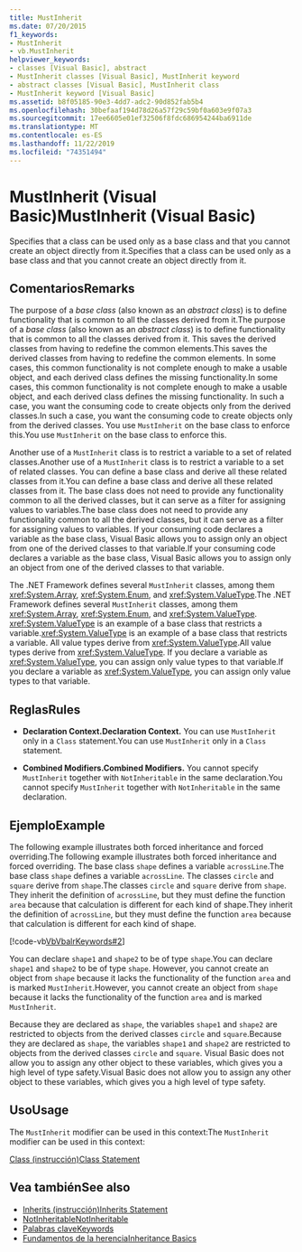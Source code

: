 ```yaml
---
title: MustInherit
ms.date: 07/20/2015
f1_keywords:
- MustInherit
- vb.MustInherit
helpviewer_keywords:
- classes [Visual Basic], abstract
- MustInherit classes [Visual Basic], MustInherit keyword
- abstract classes [Visual Basic], MustInherit class
- MustInherit keyword [Visual Basic]
ms.assetid: b8f05185-90e3-4dd7-adc2-90d852fab5b4
ms.openlocfilehash: 30befaaf194d78d26a57f29c59bf0a603e9f07a3
ms.sourcegitcommit: 17ee6605e01ef32506f8fdc686954244ba6911de
ms.translationtype: MT
ms.contentlocale: es-ES
ms.lasthandoff: 11/22/2019
ms.locfileid: "74351494"
---
```

# <a name="mustinherit-visual-basic"></a><span data-ttu-id="f9e3e-102">MustInherit (Visual Basic)</span><span class="sxs-lookup"><span data-stu-id="f9e3e-102">MustInherit (Visual Basic)</span></span>
<span data-ttu-id="f9e3e-103">Specifies that a class can be used only as a base class and that you cannot create an object directly from it.</span><span class="sxs-lookup"><span data-stu-id="f9e3e-103">Specifies that a class can be used only as a base class and that you cannot create an object directly from it.</span></span>  
  
## <a name="remarks"></a><span data-ttu-id="f9e3e-104">Comentarios</span><span class="sxs-lookup"><span data-stu-id="f9e3e-104">Remarks</span></span>  
 <span data-ttu-id="f9e3e-105">The purpose of a *base class* (also known as an *abstract class*) is to define functionality that is common to all the classes derived from it.</span><span class="sxs-lookup"><span data-stu-id="f9e3e-105">The purpose of a *base class* (also known as an *abstract class*) is to define functionality that is common to all the classes derived from it.</span></span> <span data-ttu-id="f9e3e-106">This saves the derived classes from having to redefine the common elements.</span><span class="sxs-lookup"><span data-stu-id="f9e3e-106">This saves the derived classes from having to redefine the common elements.</span></span> <span data-ttu-id="f9e3e-107">In some cases, this common functionality is not complete enough to make a usable object, and each derived class defines the missing functionality.</span><span class="sxs-lookup"><span data-stu-id="f9e3e-107">In some cases, this common functionality is not complete enough to make a usable object, and each derived class defines the missing functionality.</span></span> <span data-ttu-id="f9e3e-108">In such a case, you want the consuming code to create objects only from the derived classes.</span><span class="sxs-lookup"><span data-stu-id="f9e3e-108">In such a case, you want the consuming code to create objects only from the derived classes.</span></span> <span data-ttu-id="f9e3e-109">You use `MustInherit` on the base class to enforce this.</span><span class="sxs-lookup"><span data-stu-id="f9e3e-109">You use `MustInherit` on the base class to enforce this.</span></span>  
  
 <span data-ttu-id="f9e3e-110">Another use of a `MustInherit` class is to restrict a variable to a set of related classes.</span><span class="sxs-lookup"><span data-stu-id="f9e3e-110">Another use of a `MustInherit` class is to restrict a variable to a set of related classes.</span></span> <span data-ttu-id="f9e3e-111">You can define a base class and derive all these related classes from it.</span><span class="sxs-lookup"><span data-stu-id="f9e3e-111">You can define a base class and derive all these related classes from it.</span></span> <span data-ttu-id="f9e3e-112">The base class does not need to provide any functionality common to all the derived classes, but it can serve as a filter for assigning values to variables.</span><span class="sxs-lookup"><span data-stu-id="f9e3e-112">The base class does not need to provide any functionality common to all the derived classes, but it can serve as a filter for assigning values to variables.</span></span> <span data-ttu-id="f9e3e-113">If your consuming code declares a variable as the base class, Visual Basic allows you to assign only an object from one of the derived classes to that variable.</span><span class="sxs-lookup"><span data-stu-id="f9e3e-113">If your consuming code declares a variable as the base class, Visual Basic allows you to assign only an object from one of the derived classes to that variable.</span></span>  
  
 <span data-ttu-id="f9e3e-114">The .NET Framework defines several `MustInherit` classes, among them <xref:System.Array>, <xref:System.Enum>, and <xref:System.ValueType>.</span><span class="sxs-lookup"><span data-stu-id="f9e3e-114">The .NET Framework defines several `MustInherit` classes, among them <xref:System.Array>, <xref:System.Enum>, and <xref:System.ValueType>.</span></span> <span data-ttu-id="f9e3e-115"><xref:System.ValueType> is an example of a base class that restricts a variable.</span><span class="sxs-lookup"><span data-stu-id="f9e3e-115"><xref:System.ValueType> is an example of a base class that restricts a variable.</span></span> <span data-ttu-id="f9e3e-116">All value types derive from <xref:System.ValueType>.</span><span class="sxs-lookup"><span data-stu-id="f9e3e-116">All value types derive from <xref:System.ValueType>.</span></span> <span data-ttu-id="f9e3e-117">If you declare a variable as <xref:System.ValueType>, you can assign only value types to that variable.</span><span class="sxs-lookup"><span data-stu-id="f9e3e-117">If you declare a variable as <xref:System.ValueType>, you can assign only value types to that variable.</span></span>  
  
## <a name="rules"></a><span data-ttu-id="f9e3e-118">Reglas</span><span class="sxs-lookup"><span data-stu-id="f9e3e-118">Rules</span></span>  
  
- <span data-ttu-id="f9e3e-119">**Declaration Context.**</span><span class="sxs-lookup"><span data-stu-id="f9e3e-119">**Declaration Context.**</span></span> <span data-ttu-id="f9e3e-120">You can use `MustInherit` only in a `Class` statement.</span><span class="sxs-lookup"><span data-stu-id="f9e3e-120">You can use `MustInherit` only in a `Class` statement.</span></span>  
  
- <span data-ttu-id="f9e3e-121">**Combined Modifiers.**</span><span class="sxs-lookup"><span data-stu-id="f9e3e-121">**Combined Modifiers.**</span></span> <span data-ttu-id="f9e3e-122">You cannot specify `MustInherit` together with `NotInheritable` in the same declaration.</span><span class="sxs-lookup"><span data-stu-id="f9e3e-122">You cannot specify `MustInherit` together with `NotInheritable` in the same declaration.</span></span>  
  
## <a name="example"></a><span data-ttu-id="f9e3e-123">Ejemplo</span><span class="sxs-lookup"><span data-stu-id="f9e3e-123">Example</span></span>  
 <span data-ttu-id="f9e3e-124">The following example illustrates both forced inheritance and forced overriding.</span><span class="sxs-lookup"><span data-stu-id="f9e3e-124">The following example illustrates both forced inheritance and forced overriding.</span></span> <span data-ttu-id="f9e3e-125">The base class `shape` defines a variable `acrossLine`.</span><span class="sxs-lookup"><span data-stu-id="f9e3e-125">The base class `shape` defines a variable `acrossLine`.</span></span> <span data-ttu-id="f9e3e-126">The classes `circle` and `square` derive from `shape`.</span><span class="sxs-lookup"><span data-stu-id="f9e3e-126">The classes `circle` and `square` derive from `shape`.</span></span> <span data-ttu-id="f9e3e-127">They inherit the definition of `acrossLine`, but they must define the function `area` because that calculation is different for each kind of shape.</span><span class="sxs-lookup"><span data-stu-id="f9e3e-127">They inherit the definition of `acrossLine`, but they must define the function `area` because that calculation is different for each kind of shape.</span></span>  
  
 [!code-vb[VbVbalrKeywords#2](~/samples/snippets/visualbasic/VS_Snippets_VBCSharp/VbVbalrKeywords/VB/Class1.vb#2)]  
  
 <span data-ttu-id="f9e3e-128">You can declare `shape1` and `shape2` to be of type `shape`.</span><span class="sxs-lookup"><span data-stu-id="f9e3e-128">You can declare `shape1` and `shape2` to be of type `shape`.</span></span> <span data-ttu-id="f9e3e-129">However, you cannot create an object from `shape` because it lacks the functionality of the function `area` and is marked `MustInherit`.</span><span class="sxs-lookup"><span data-stu-id="f9e3e-129">However, you cannot create an object from `shape` because it lacks the functionality of the function `area` and is marked `MustInherit`.</span></span>  
  
 <span data-ttu-id="f9e3e-130">Because they are declared as `shape`, the variables `shape1` and `shape2` are restricted to objects from the derived classes `circle` and `square`.</span><span class="sxs-lookup"><span data-stu-id="f9e3e-130">Because they are declared as `shape`, the variables `shape1` and `shape2` are restricted to objects from the derived classes `circle` and `square`.</span></span> <span data-ttu-id="f9e3e-131">Visual Basic does not allow you to assign any other object to these variables, which gives you a high level of type safety.</span><span class="sxs-lookup"><span data-stu-id="f9e3e-131">Visual Basic does not allow you to assign any other object to these variables, which gives you a high level of type safety.</span></span>  
  
## <a name="usage"></a><span data-ttu-id="f9e3e-132">Uso</span><span class="sxs-lookup"><span data-stu-id="f9e3e-132">Usage</span></span>  
 <span data-ttu-id="f9e3e-133">The `MustInherit` modifier can be used in this context:</span><span class="sxs-lookup"><span data-stu-id="f9e3e-133">The `MustInherit` modifier can be used in this context:</span></span>  
  
 [<span data-ttu-id="f9e3e-134">Class (instrucción)</span><span class="sxs-lookup"><span data-stu-id="f9e3e-134">Class Statement</span></span>](../../../visual-basic/language-reference/statements/class-statement.md)  
  
## <a name="see-also"></a><span data-ttu-id="f9e3e-135">Vea también</span><span class="sxs-lookup"><span data-stu-id="f9e3e-135">See also</span></span>

- [<span data-ttu-id="f9e3e-136">Inherits (instrucción)</span><span class="sxs-lookup"><span data-stu-id="f9e3e-136">Inherits Statement</span></span>](../../../visual-basic/language-reference/statements/inherits-statement.md)
- [<span data-ttu-id="f9e3e-137">NotInheritable</span><span class="sxs-lookup"><span data-stu-id="f9e3e-137">NotInheritable</span></span>](../../../visual-basic/language-reference/modifiers/notinheritable.md)
- [<span data-ttu-id="f9e3e-138">Palabras clave</span><span class="sxs-lookup"><span data-stu-id="f9e3e-138">Keywords</span></span>](../../../visual-basic/language-reference/keywords/index.md)
- [<span data-ttu-id="f9e3e-139">Fundamentos de la herencia</span><span class="sxs-lookup"><span data-stu-id="f9e3e-139">Inheritance Basics</span></span>](../../../visual-basic/programming-guide/language-features/objects-and-classes/inheritance-basics.md)
